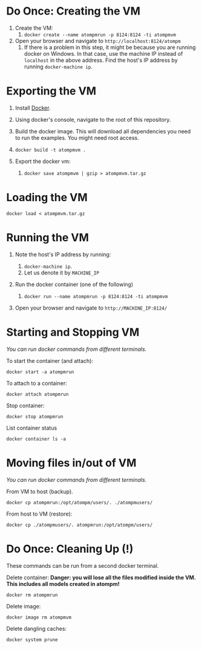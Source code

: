 # Do Once: Creating the VM

1. Create the VM:
   1. `docker create --name atompmrun -p 8124:8124 -ti atompmvm` 
2. Open your browser and navigate to `http://localhost:8124/atompm`
   1. If there is a problem in this step, it might be because you are running docker on Windows. In that case, use the machine IP instead of `localhost` in the above address. Find the host's IP address by running `docker-machine ip`.
   
# Exporting the VM

1. Install [Docker](https://www.docker.com/).

1. Using docker's console, navigate to the root of this repository.

1. Build the docker image. This will download all dependencies you need to run the examples. You might need root access.

1. ```
   docker build -t atompmvm .
   ```

1. Export the docker vm:

   1. `docker save atompmvm | gzip > atompmvm.tar.gz`

# Loading the VM

```
docker load < atompmvm.tar.gz
```

# Running the VM

1. Note the host's IP address by running: 

   1. `docker-machine ip`. 
   1. Let us denote it by `MACHINE_IP`
1. Run the docker container (one of the following)
   1. `docker run --name atompmrun -p 8124:8124 -ti atompmvm` 
1. Open your browser and navigate to `http://MACHINE_IP:8124/`

# Starting and Stopping VM

*You can run docker commands from different terminals.*

To start the container (and attach):
```
docker start -a atompmrun 
```

To attach to a container:
```
docker attach atompmrun
```

Stop container:
```
docker stop atompmrun
```

List container status
```
docker container ls -a
```

# Moving files in/out of VM

*You can run docker commands from different terminals.*

From VM to host (backup).
```
docker cp atompmrun:/opt/atompm/users/. ./atompmusers/
```

From host to VM (restore):
```
docker cp ./atompmusers/. atompmrun:/opt/atompm/users/
```

# Do Once: Cleaning Up (!)

These commands can be run from a second docker terminal.

Delete container:
**Danger: you will lose all the files modified inside the VM. This includes all models created in atompm!**
```
docker rm atompmrun
```

Delete image:
```
docker image rm atompmvm
```

Delete dangling caches:
```
docker system prune
```


